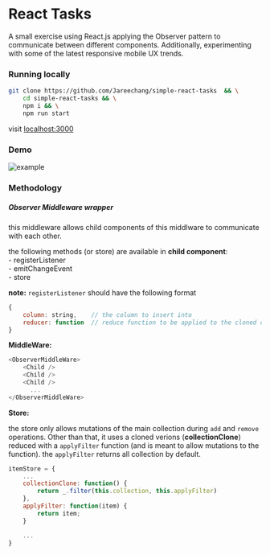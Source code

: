 # React Tasks

A small exercise using React.js applying the Observer pattern to communicate 
between different components. Additionally, experimenting with some of the latest 
responsive mobile UX trends.

### Running locally

```sh
git clone https://github.com/Jareechang/simple-react-tasks  && \
    cd simple-react-tasks && \
    npm i && \
    npm run start

```

visit [localhost:3000](http://localhost:3000)

### Demo

![example](animation.gif)


### Methodology

##### Observer Middleware wrapper

this middleware allows child components of this middlware to communicate
with each other.

the following methods (or store) are available in **child component**:  
    - registerListener  
    - emitChangeEvent  
    - store      

**note:** `registerListener` should have the following format  

```javascript
{
    column: string,    // the column to insert into
    reducer: function  // reduce function to be applied to the cloned collection
}
```

**MiddleWare:**  

```javascript
<ObserverMiddleWare>
    <Child />
    <Child />
    <Child />
      ...
</ObserverMiddleWare>

```

**Store:**  

the store only allows mutations of the main collection during `add` and `remove`
operations. Other than that, it uses a cloned verions (**collectionClone**) reduced 
with a `applyFilter` function (and is meant to allow mutations to the function).
the `applyFilter` returns all collection by default.

```javascript
itemStore = {
    ...
    collectionClone: function() {
        return _.filter(this.collection, this.applyFilter)
    },
    applyFilter: function(item) {
        return item;
    }

    ...
}
```
